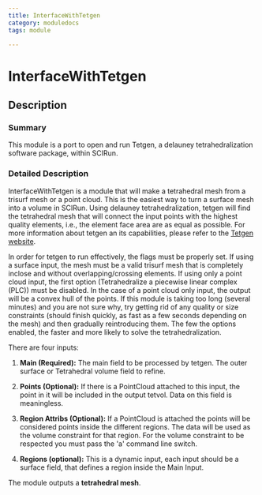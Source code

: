 ```yaml
---
title: InterfaceWithTetgen
category: moduledocs
tags: module

---
```


# InterfaceWithTetgen

## Description

### Summary

This module is a port to open and run Tetgen, a delauney tetrahedralization software package, within SCIRun.

### Detailed Description

InterfaceWithTetgen is a module that will make a tetrahedral mesh from a trisurf mesh or a point cloud. This is the easiest way to turn a surface mesh into a volume in SCIRun. Using delauney tetrahedralization, tetgen will find the tetrahedral mesh that will connect the input points with the highest quality elements, i.e., the element face area are as equal as possible. For more information about tetgen an its capabilities, please refer to the [Tetgen website](http://wias-berlin.de/software/tetgen/).

In order for tetgen to run effectively, the flags must be properly set. If using a surface input, the mesh must be a valid trisurf mesh that is completely inclose and without overlapping/crossing elements. If using only a point cloud input, the first option (Tetrahedralize a piecewise linear complex (PLC)) must be disabled. In the case of a point cloud only input, the output will be a convex hull of the points. If this module is taking too long (several minutes) and you are not sure why, try getting rid of any quality or size constraints (should finish quickly, as fast as a few seconds depending on the mesh) and then gradually reintroducing them. The few the options enabled, the faster and more likely to solve the tetrahedralization.

There are four inputs:

  1. **Main (Required):** The main field to be processed by tetgen. The outer surface or Tetrahedral volume field to refine.

  2. **Points (Optional):** If there is a PointCloud attached to this input, the point in it will be included in the output tetvol. Data on this field is meaningless.

  3. **Region Attribs (Optional):** If a PointCloud is attached the points will be considered points inside the different regions. The data will be used as the volume constraint for that region. For the volume constraint to be respected you must pass the 'a' command line switch.

  4. **Regions (optional):** This is a dynamic input, each input should be a surface field, that defines a region inside the Main Input.


The module outputs a **tetrahedral mesh**.

